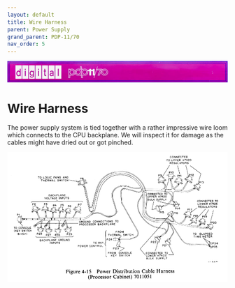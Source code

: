 ```yaml
---
layout: default
title: Wire Harness
parent: Power Supply
grand_parent: PDP-11/70
nav_order: 5
---
```


![](../../../assets/images/pdp-11-70/2021-03-17_09.56_Cabinet_header-1-768x75.jpg)

# Wire Harness

The power supply system is tied together with a rather impressive wire loom which connects to the CPU backplane. We will inspect it for damage as the cables might have dried out or got pinched.

![](../../../assets/images/pdp-11-70/oslvhid.png)

